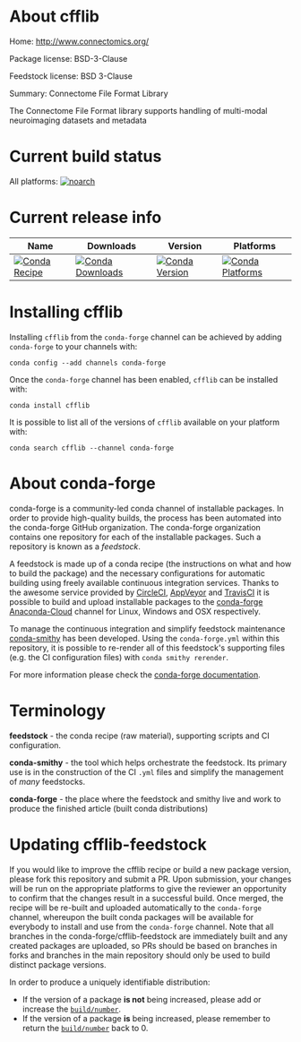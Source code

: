 About cfflib
============

Home: http://www.connectomics.org/

Package license: BSD-3-Clause

Feedstock license: BSD 3-Clause

Summary: Connectome File Format Library

The Connectome File Format library supports handling of multi-modal neuroimaging datasets and metadata

Current build status
====================

All platforms:
[![noarch](https://img.shields.io/circleci/project/github/conda-forge/cfflib-feedstock/master.svg?label=noarch)](https://circleci.com/gh/conda-forge/cfflib-feedstock)

Current release info
====================

| Name | Downloads | Version | Platforms |
| --- | --- | --- | --- |
| [![Conda Recipe](https://img.shields.io/badge/recipe-cfflib-green.svg)](https://anaconda.org/conda-forge/cfflib) | [![Conda Downloads](https://img.shields.io/conda/dn/conda-forge/cfflib.svg)](https://anaconda.org/conda-forge/cfflib) | [![Conda Version](https://img.shields.io/conda/vn/conda-forge/cfflib.svg)](https://anaconda.org/conda-forge/cfflib) | [![Conda Platforms](https://img.shields.io/conda/pn/conda-forge/cfflib.svg)](https://anaconda.org/conda-forge/cfflib) |

Installing cfflib
=================

Installing `cfflib` from the `conda-forge` channel can be achieved by adding `conda-forge` to your channels with:

```
conda config --add channels conda-forge
```

Once the `conda-forge` channel has been enabled, `cfflib` can be installed with:

```
conda install cfflib
```

It is possible to list all of the versions of `cfflib` available on your platform with:

```
conda search cfflib --channel conda-forge
```


About conda-forge
=================

conda-forge is a community-led conda channel of installable packages.
In order to provide high-quality builds, the process has been automated into the
conda-forge GitHub organization. The conda-forge organization contains one repository
for each of the installable packages. Such a repository is known as a *feedstock*.

A feedstock is made up of a conda recipe (the instructions on what and how to build
the package) and the necessary configurations for automatic building using freely
available continuous integration services. Thanks to the awesome service provided by
[CircleCI](https://circleci.com/), [AppVeyor](http://www.appveyor.com/)
and [TravisCI](https://travis-ci.org/) it is possible to build and upload installable
packages to the [conda-forge](https://anaconda.org/conda-forge)
[Anaconda-Cloud](http://docs.anaconda.org/) channel for Linux, Windows and OSX respectively.

To manage the continuous integration and simplify feedstock maintenance
[conda-smithy](http://github.com/conda-forge/conda-smithy) has been developed.
Using the ``conda-forge.yml`` within this repository, it is possible to re-render all of
this feedstock's supporting files (e.g. the CI configuration files) with ``conda smithy rerender``.

For more information please check the [conda-forge documentation](https://conda-forge.org/docs/).

Terminology
===========

**feedstock** - the conda recipe (raw material), supporting scripts and CI configuration.

**conda-smithy** - the tool which helps orchestrate the feedstock.
                   Its primary use is in the construction of the CI ``.yml`` files
                   and simplify the management of *many* feedstocks.

**conda-forge** - the place where the feedstock and smithy live and work to
                  produce the finished article (built conda distributions)


Updating cfflib-feedstock
=========================

If you would like to improve the cfflib recipe or build a new
package version, please fork this repository and submit a PR. Upon submission,
your changes will be run on the appropriate platforms to give the reviewer an
opportunity to confirm that the changes result in a successful build. Once
merged, the recipe will be re-built and uploaded automatically to the
`conda-forge` channel, whereupon the built conda packages will be available for
everybody to install and use from the `conda-forge` channel.
Note that all branches in the conda-forge/cfflib-feedstock are
immediately built and any created packages are uploaded, so PRs should be based
on branches in forks and branches in the main repository should only be used to
build distinct package versions.

In order to produce a uniquely identifiable distribution:
 * If the version of a package **is not** being increased, please add or increase
   the [``build/number``](http://conda.pydata.org/docs/building/meta-yaml.html#build-number-and-string).
 * If the version of a package **is** being increased, please remember to return
   the [``build/number``](http://conda.pydata.org/docs/building/meta-yaml.html#build-number-and-string)
   back to 0.